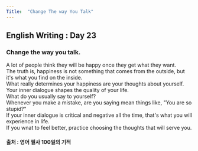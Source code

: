 ```yaml
---
Title:  "Change The way You Talk"
---
```


## English Writing : Day 23

### Change the way you talk.

A lot of people think they will be happy once they get what they want.\
The truth is, happiness is not something that comes from the outside, but it's what you find on the inside.\
What really determines your happiness are your thoughts about yourself.\
Your inner dialogue shapes the quality of your life.\
What do you usually say to yourself?\
Whenever you make a mistake, are you saying mean things like, "You are so stupid?"\
If your inner dialogue is critical and negative all the time, that's what you will experience in life.\
If you wnat to feel better, practice choosing the thoughts that will serve you.

#### 출처 : 영어 필사 100일의 기적
